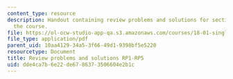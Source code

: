 ```yaml
---
content_type: resource
description: Handout containing review problems and solutions for section 1 to 7 of
  the course.
file: https://ol-ocw-studio-app-qa.s3.amazonaws.com/courses/18-01-single-variable-calculus-fall-2006/dde4ca7b6e22de6786373506604e2b1c_rp_revw_prob_sol.pdf
file_type: application/pdf
parent_uid: 10aa4129-34a5-3f66-49d1-9398bf5e5220
resourcetype: Document
title: Review problems and solutions RP1-RP5
uid: dde4ca7b-6e22-de67-8637-3506604e2b1c
---
```

